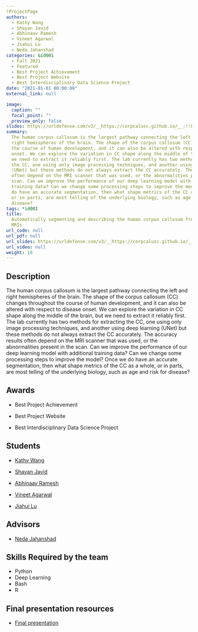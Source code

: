 ```yaml
---
!ProjectPage
authors:
  - Kathy Wang
  - Shayan Javid
  - Abhinaav Ramesh
  - Vineet Agarwal
  - Jiahui Lu
  - Neda Jahanshad
categories: &id001
  - Fall 2021
  - Featured
  - Best Project Achievement
  - Best Project Website
  - Best Interdisciplinary Data Science Project
date: "2021-01-01 00:00:00"
external_link: null

image:
  caption: ""
  focal_point: ""
  preview_only: false
slides: https://urldefense.com/v3/__https://corpcalusc.github.io/__;!!LIr3w8kk_Xxm!9pX3r3ReCCQAD3tQ9C0aL8SCckHbz0ScVKdFZ8-MN25gZaG-tePfe9YZLLZy2yg$
summary:
  The human corpus callosum is the largest pathway connecting the left and
  right hemispheres of the brain. The shape of the corpus callosum (CC) changes throughout
  the course of human development, and it can also be altered with respect to disease
  onset. We can explore the variation in CC shape along the middle of the brain, but
  we need to extract it reliably first. The lab currently has two methods for extracting
  the CC, one using only image processing techniques, and another using deep learning
  (UNet) but these methods do not always extract the CC accurately. The accuracy results
  often depend on the MRI scanner that was used, or the abnormalities present in the
  scan. Can we improve the performance of our deep learning model with additional
  training data? Can we change some processing steps to improve the model? Once we
  do have an accurate segmentation, then what shape metrics of the CC as a whole,
  or in parts, are most telling of the underlying biology, such as age and risk for
  disease?
tags: *id001
title:
  Automatically segmenting and describing the human corpus callosum from brain
  MRIs
url_code: null
url_pdf: null
url_slides: https://urldefense.com/v3/__https://corpcalusc.github.io/__;!!LIr3w8kk_Xxm!9pX3r3ReCCQAD3tQ9C0aL8SCckHbz0ScVKdFZ8-MN25gZaG-tePfe9YZLLZy2yg$
url_video: null
weight: 10
---
```


## Description

The human corpus callosum is the largest pathway connecting the left and right hemispheres of the brain. The shape of the corpus callosum (CC) changes throughout the course of human development, and it can also be altered with respect to disease onset. We can explore the variation in CC shape along the middle of the brain, but we need to extract it reliably first. The lab currently has two methods for extracting the CC, one using only image processing techniques, and another using deep learning (UNet) but these methods do not always extract the CC accurately. The accuracy results often depend on the MRI scanner that was used, or the abnormalities present in the scan. Can we improve the performance of our deep learning model with additional training data? Can we change some processing steps to improve the model? Once we do have an accurate segmentation, then what shape metrics of the CC as a whole, or in parts, are most telling of the underlying biology, such as age and risk for disease?

## Awards

- Best Project Achievement

- Best Project Website

- Best Interdisciplinary Data Science Project

## Students

- [Kathy Wang](../../../author/kathy-wang)

- [Shayan Javid](../../../author/shayan-javid)

- [Abhinaav Ramesh](../../../author/abhinaav-ramesh)

- [Vineet Agarwal](../../../author/vineet-agarwal)

- [Jiahui Lu](../../../author/jiahui-lu)

## Advisors

- [Neda Jahanshad](../../../author/neda-jahanshad)

## Skills Required by the team

- Python
- Deep Learning
- Bash
- R

## Final presentation resources

- [Final presentation](https://urldefense.com/v3/__https://corpcalusc.github.io/__;!!LIr3w8kk_Xxm!9pX3r3ReCCQAD3tQ9C0aL8SCckHbz0ScVKdFZ8-MN25gZaG-tePfe9YZLLZy2yg$)
